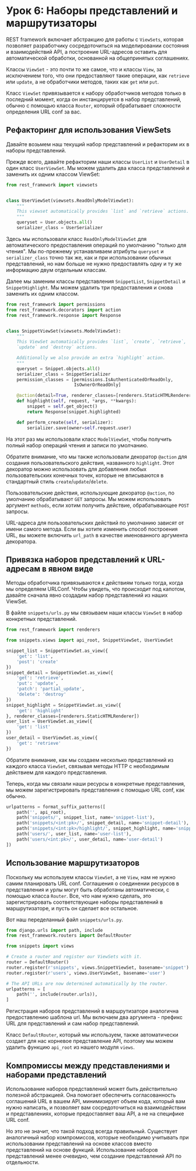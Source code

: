 <!-- TRANSLATED by md-translate -->
# Урок 6: Наборы представлений и маршрутизаторы

REST framework включает абстракцию для работы с `ViewSets`, которая позволяет разработчику сосредоточиться на моделировании состояния и взаимодействий API, а построение URL-адресов оставить для автоматической обработки, основанной на общепринятых соглашениях.

Классы `ViewSet` - это почти то же самое, что и классы `View`, за исключением того, что они предоставляют такие операции, как `retrieve` или `update`, а не обработчики методов, таких как `get` или `put`.

Класс `ViewSet` привязывается к набору обработчиков методов только в последний момент, когда он инстанцируется в набор представлений, обычно с помощью класса `Router`, который обрабатывает сложности определения URL conf за вас.

## Рефакторинг для использования ViewSets

Давайте возьмем наш текущий набор представлений и рефакторим их в наборы представлений.

Прежде всего, давайте рефакторим наши классы `UserList` и `UserDetail` в один класс `UserViewSet`. Мы можем удалить два класса представлений и заменить их одним классом ViewSet:

```python
from rest_framework import viewsets


class UserViewSet(viewsets.ReadOnlyModelViewSet):
    """
    This viewset automatically provides `list` and `retrieve` actions.
    """
    queryset = User.objects.all()
    serializer_class = UserSerializer
```

Здесь мы использовали класс `ReadOnlyModelViewSet` для автоматического предоставления операций по умолчанию "только для чтения". Мы по-прежнему устанавливаем атрибуты `queryset` и `serializer_class` точно так же, как и при использовании обычных представлений, но нам больше не нужно предоставлять одну и ту же информацию двум отдельным классам.

Далее мы заменим классы представления `SnippetList`, `SnippetDetail` и `SnippetHighlight`. Мы можем удалить три предоставления и снова заменить их одним классом.

```python
from rest_framework import permissions
from rest_framework.decorators import action
from rest_framework.response import Response


class SnippetViewSet(viewsets.ModelViewSet):
    """
    This ViewSet automatically provides `list`, `create`, `retrieve`,
    `update` and `destroy` actions.

    Additionally we also provide an extra `highlight` action.
    """
    queryset = Snippet.objects.all()
    serializer_class = SnippetSerializer
    permission_classes = [permissions.IsAuthenticatedOrReadOnly,
                          IsOwnerOrReadOnly]

    @action(detail=True, renderer_classes=[renderers.StaticHTMLRenderer])
    def highlight(self, request, *args, **kwargs):
        snippet = self.get_object()
        return Response(snippet.highlighted)

    def perform_create(self, serializer):
        serializer.save(owner=self.request.user)
```

На этот раз мы использовали класс `ModelViewSet`, чтобы получить полный набор операций чтения и записи по умолчанию.

Обратите внимание, что мы также использовали декоратор `@action` для создания пользовательского действия, названного `highlight`. Этот декоратор можно использовать для добавления любых пользовательских конечных точек, которые не вписываются в стандартный стиль `create`/`update`/`delete`.

Пользовательские действия, использующие декоратор `@action`, по умолчанию обрабатывают `GET` запросы. Мы можем использовать аргумент `methods`, если хотим получить действие, обрабатывающее `POST` запросы.

URL-адреса для пользовательских действий по умолчанию зависят от имени самого метода. Если вы хотите изменить способ построения URL, вы можете включить `url_path` в качестве именованного аргумента декоратора.

## Привязка наборов представлений к URL-адресам в явном виде

Методы обработчика привязываются к действиям только тогда, когда мы определяем URLConf. Чтобы увидеть, что происходит под капотом, давайте сначала явно создадим набор представлений из наших ViewSet.

В файле `snippets/urls.py` мы связываем наши классы `ViewSet` в набор конкретных представлений.

```python
from rest_framework import renderers

from snippets.views import api_root, SnippetViewSet, UserViewSet

snippet_list = SnippetViewSet.as_view({
    'get': 'list',
    'post': 'create'
})
snippet_detail = SnippetViewSet.as_view({
    'get': 'retrieve',
    'put': 'update',
    'patch': 'partial_update',
    'delete': 'destroy'
})
snippet_highlight = SnippetViewSet.as_view({
    'get': 'highlight'
}, renderer_classes=[renderers.StaticHTMLRenderer])
user_list = UserViewSet.as_view({
    'get': 'list'
})
user_detail = UserViewSet.as_view({
    'get': 'retrieve'
})
```

Обратите внимание, как мы создаем несколько представлений из каждого класса `ViewSet`, связывая методы HTTP с необходимым действием для каждого представления.

Теперь, когда мы связали наши ресурсы в конкретные представления, мы можем зарегистрировать представления с помощью URL conf, как обычно.

```python
urlpatterns = format_suffix_patterns([
    path('', api_root),
    path('snippets/', snippet_list, name='snippet-list'),
    path('snippets/<int:pk>/', snippet_detail, name='snippet-detail'),
    path('snippets/<int:pk>/highlight/', snippet_highlight, name='snippet-highlight'),
    path('users/', user_list, name='user-list'),
    path('users/<int:pk>/', user_detail, name='user-detail')
])
```

## Использование маршрутизаторов

Поскольку мы используем классы `ViewSet`, а не `View`, нам не нужно самим планировать URL conf. Соглашения о соединении ресурсов в представления и урлы могут быть обработаны автоматически, с помощью класса `Router`. Все, что нам нужно сделать, это зарегистрировать соответствующие наборы представлений в маршрутизаторе, и пусть он сделает все остальное.

Вот наш переделанный файл `snippets/urls.py`.

```python
from django.urls import path, include
from rest_framework.routers import DefaultRouter

from snippets import views

# Create a router and register our ViewSets with it.
router = DefaultRouter()
router.register(r'snippets', views.SnippetViewSet, basename='snippet')
router.register(r'users', views.UserViewSet, basename='user')

# The API URLs are now determined automatically by the router.
urlpatterns = [
    path('', include(router.urls)),
]
```

Регистрация наборов представлений в маршрутизаторе аналогична предоставлению шаблона url. Мы включаем два аргумента - префикс URL для представлений и сам набор представлений.

Класс `DefaultRouter`, который мы используем, также автоматически создает для нас корневое представление API, поэтому мы можем удалить функцию `api_root` из нашего модуля `views`.

## Компромиссы между представлениями и наборами представлений

Использование наборов представлений может быть действительно полезной абстракцией. Она помогает обеспечить согласованность соглашений URL в вашем API, минимизирует объем кода, который вам нужно написать, и позволяет вам сосредоточиться на взаимодействии и представлениях, которые предоставляет ваш API, а не на специфике URL conf.

Но это не значит, что такой подход всегда правильный. Существует аналогичный набор компромиссов, которые необходимо учитывать при использовании представлений на основе классов вместо представлений на основе функций. Использование наборов представлений менее очевидно, чем создание представлений API по отдельности.
